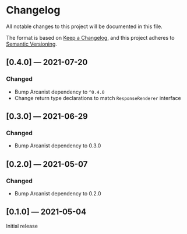# Changelog

All notable changes to this project will be documented in this file.

The format is based on [Keep a Changelog](https://keepachangelog.com/en/1.0.0/), 
and this project adheres to [Semantic Versioning](https://semver.org/spec/v2.0.0.html).

## [0.4.0] — 2021-07-20

### Changed

- Bump Arcanist dependency to `^0.4.0`
- Change return type declarations to match `ResponseRenderer` interface

## [0.3.0] — 2021-06-29

### Changed

- Bump Arcanist dependency to 0.3.0

## [0.2.0] — 2021-05-07

### Changed

- Bump Arcanist dependency to 0.2.0

## [0.1.0] — 2021-05-04

Initial release
